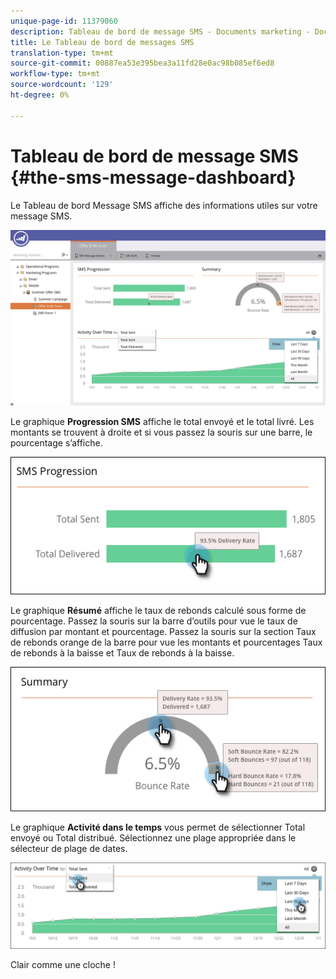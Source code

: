 ```yaml
---
unique-page-id: 11379060
description: Tableau de bord de message SMS - Documents marketing - Documentation du produit
title: Le Tableau de bord de messages SMS
translation-type: tm+mt
source-git-commit: 00887ea53e395bea3a11fd28e0ac98b085ef6ed8
workflow-type: tm+mt
source-wordcount: '129'
ht-degree: 0%

---
```



# Tableau de bord de message SMS {#the-sms-message-dashboard}

Le Tableau de bord Message SMS affiche des informations utiles sur votre message SMS.

![](assets/converted-dashboard-image.png)

Le graphique **Progression SMS** affiche le total envoyé et le total livré. Les montants se trouvent à droite et si vous passez la souris sur une barre, le pourcentage s’affiche.

![](assets/sms-progression-hand-border.png)

Le graphique **Résumé** affiche le taux de rebonds calculé sous forme de pourcentage. Passez la souris sur la barre d’outils pour vue le taux de diffusion par montant et pourcentage. Passez la souris sur la section Taux de rebonds orange de la barre pour vue les montants et pourcentages Taux de rebonds à la baisse et Taux de rebonds à la baisse.

![](assets/hover-over-summary-hands-thin-border.png)

Le graphique **Activité dans le temps** vous permet de sélectionner Total envoyé ou Total distribué. Sélectionnez une plage appropriée dans le sélecteur de plage de dates.

![](assets/activity-over-time-hands.png)

Clair comme une cloche !
